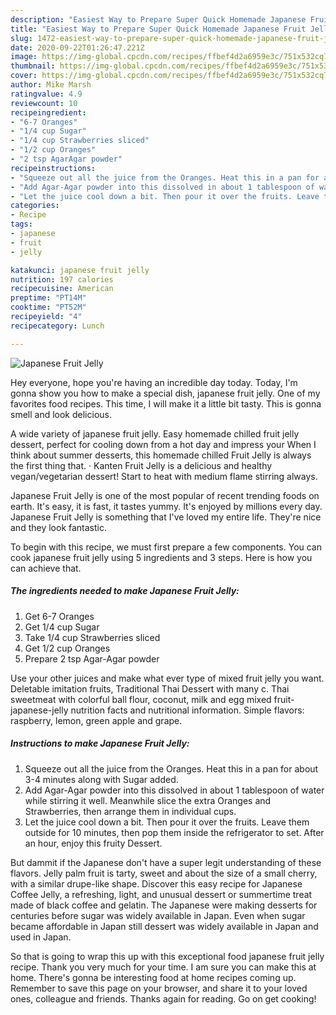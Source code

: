 ```yaml
---
description: "Easiest Way to Prepare Super Quick Homemade Japanese Fruit Jelly"
title: "Easiest Way to Prepare Super Quick Homemade Japanese Fruit Jelly"
slug: 1472-easiest-way-to-prepare-super-quick-homemade-japanese-fruit-jelly
date: 2020-09-22T01:26:47.221Z
image: https://img-global.cpcdn.com/recipes/ffbef4d2a6959e3c/751x532cq70/japanese-fruit-jelly-recipe-main-photo.jpg
thumbnail: https://img-global.cpcdn.com/recipes/ffbef4d2a6959e3c/751x532cq70/japanese-fruit-jelly-recipe-main-photo.jpg
cover: https://img-global.cpcdn.com/recipes/ffbef4d2a6959e3c/751x532cq70/japanese-fruit-jelly-recipe-main-photo.jpg
author: Mike Marsh
ratingvalue: 4.9
reviewcount: 10
recipeingredient:
- "6-7 Oranges"
- "1/4 cup Sugar"
- "1/4 cup Strawberries sliced"
- "1/2 cup Oranges"
- "2 tsp AgarAgar powder"
recipeinstructions:
- "Squeeze out all the juice from the Oranges. Heat this in a pan for about 3-4 minutes along with Sugar added."
- "Add Agar-Agar powder into this dissolved in about 1 tablespoon of water while stirring it well. Meanwhile slice the extra Oranges and Strawberries, then arrange them in individual cups."
- "Let the juice cool down a bit. Then pour it over the fruits. Leave them outside for 10 minutes, then pop them inside the refrigerator to set. After an hour, enjoy this fruity Dessert."
categories:
- Recipe
tags:
- japanese
- fruit
- jelly

katakunci: japanese fruit jelly 
nutrition: 197 calories
recipecuisine: American
preptime: "PT14M"
cooktime: "PT52M"
recipeyield: "4"
recipecategory: Lunch

---
```



![Japanese Fruit Jelly](https://img-global.cpcdn.com/recipes/ffbef4d2a6959e3c/751x532cq70/japanese-fruit-jelly-recipe-main-photo.jpg)

Hey everyone, hope you're having an incredible day today. Today, I'm gonna show you how to make a special dish, japanese fruit jelly. One of my favorites food recipes. This time, I will make it a little bit tasty. This is gonna smell and look delicious.

A wide variety of japanese fruit jelly. Easy homemade chilled fruit jelly dessert, perfect for cooling down from a hot day and impress your When I think about summer desserts, this homemade chilled Fruit Jelly is always the first thing that. · Kanten Fruit Jelly is a delicious and healthy vegan/vegetarian dessert! Start to heat with medium flame stirring always.

Japanese Fruit Jelly is one of the most popular of recent trending foods on earth. It's easy, it is fast, it tastes yummy. It's enjoyed by millions every day. Japanese Fruit Jelly is something that I've loved my entire life. They're nice and they look fantastic.


To begin with this recipe, we must first prepare a few components. You can cook japanese fruit jelly using 5 ingredients and 3 steps. Here is how you can achieve that.

<!--inarticleads1-->

##### The ingredients needed to make Japanese Fruit Jelly:

1. Get 6-7 Oranges
1. Get 1/4 cup Sugar
1. Take 1/4 cup Strawberries sliced
1. Get 1/2 cup Oranges
1. Prepare 2 tsp Agar-Agar powder


Use your other juices and make what ever type of mixed fruit jelly you want. Deletable imitation fruits, Traditional Thai Dessert with many c. Thai sweetmeat with colorful ball flour, coconut, milk and egg  mixed fruit-japanese-jelly nutrition facts and nutritional information. Simple flavors: raspberry, lemon, green apple and grape. 

<!--inarticleads2-->

##### Instructions to make Japanese Fruit Jelly:

1. Squeeze out all the juice from the Oranges. Heat this in a pan for about 3-4 minutes along with Sugar added.
1. Add Agar-Agar powder into this dissolved in about 1 tablespoon of water while stirring it well. Meanwhile slice the extra Oranges and Strawberries, then arrange them in individual cups.
1. Let the juice cool down a bit. Then pour it over the fruits. Leave them outside for 10 minutes, then pop them inside the refrigerator to set. After an hour, enjoy this fruity Dessert.


But dammit if the Japanese don&#39;t have a super legit understanding of these flavors. Jelly palm fruit is tarty, sweet and about the size of a small cherry, with a similar drupe-like shape. Discover this easy recipe for Japanese Coffee Jelly, a refreshing, light, and unusual dessert or summertime treat made of black coffee and gelatin. The Japanese were making desserts for centuries before sugar was widely available in Japan. Even when sugar became affordable in Japan still dessert was widely available in Japan and used in Japan. 

So that is going to wrap this up with this exceptional food japanese fruit jelly recipe. Thank you very much for your time. I am sure you can make this at home. There's gonna be interesting food at home recipes coming up. Remember to save this page on your browser, and share it to your loved ones, colleague and friends. Thanks again for reading. Go on get cooking!
